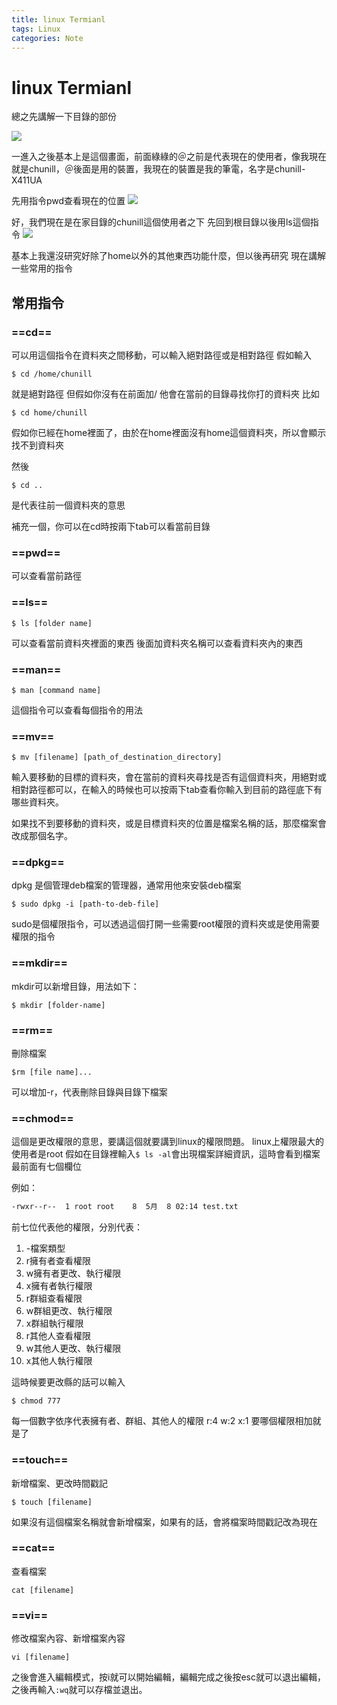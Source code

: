 ```yaml
---
title: linux Termianl
tags: Linux
categories: Note
---
```


# linux Termianl

總之先講解一下目錄的部份

![](https://i.imgur.com/ZPSMLyY.png)

一進入之後基本上是這個畫面，前面綠綠的＠之前是代表現在的使用者，像我現在就是chunill，＠後面是用的裝置，我現在的裝置是我的筆電，名字是chunill-X411UA

先用指令pwd查看現在的位置
![](https://i.imgur.com/q2Ek6fi.png)

好，我們現在是在家目錄的chunill這個使用者之下
先回到根目錄以後用ls這個指令
![](https://i.imgur.com/A0efsEc.png)

基本上我還沒研究好除了home以外的其他東西功能什麼，但以後再研究
現在講解一些常用的指令

## 常用指令

### ==cd==

可以用這個指令在資料夾之間移動，可以輸入絕對路徑或是相對路徑
假如輸入
```
$ cd /home/chunill
```

就是絕對路徑
但假如你沒有在前面加/
他會在當前的目錄尋找你打的資料夾
比如
```
$ cd home/chunill
```

假如你已經在home裡面了，由於在home裡面沒有home這個資料夾，所以會顯示找不到資料夾

然後
```
$ cd ..
```
是代表往前一個資料夾的意思

補充一個，你可以在cd時按兩下tab可以看當前目錄


### ==pwd==

可以查看當前路徑

### ==ls==

```
$ ls [folder name]
```
可以查看當前資料夾裡面的東西
後面加資料夾名稱可以查看資料夾內的東西
### ==man==
```
$ man [command name]
```

這個指令可以查看每個指令的用法

### ==mv==

```
$ mv [filename] [path_of_destination_directory]
```
輸入要移動的目標的資料夾，會在當前的資料夾尋找是否有這個資料夾，用絕對或相對路徑都可以，在輸入的時候也可以按兩下tab查看你輸入到目前的路徑底下有哪些資料夾。

如果找不到要移動的資料夾，或是目標資料夾的位置是檔案名稱的話，那麼檔案會改成那個名字。

### ==dpkg==

dpkg 是個管理deb檔案的管理器，通常用他來安裝deb檔案

```
$ sudo dpkg -i [path-to-deb-file]
```
sudo是個權限指令，可以透過這個打開一些需要root權限的資料夾或是使用需要權限的指令

### ==mkdir==

mkdir可以新增目錄，用法如下：
```
$ mkdir [folder-name]
```

### ==rm==
刪除檔案
```
$rm [file name]...
```
可以增加-r，代表刪除目錄與目錄下檔案

### ==chmod==

這個是更改權限的意思，要講這個就要講到linux的權限問題。
linux上權限最大的使用者是root
假如在目錄裡輸入`$ ls -al`會出現檔案詳細資訊，這時會看到檔案最前面有七個欄位

例如：
```bash
-rwxr--r--  1 root root    8  5月  8 02:14 test.txt
```
前七位代表他的權限，分別代表：
1. -檔案類型
2. r擁有者查看權限
3. w擁有者更改、執行權限
4. x擁有者執行權限
5. r群組查看權限
3. w群組更改、執行權限
4. x群組執行權限
5. r其他人查看權限
3. w其他人更改、執行權限
4. x其他人執行權限

這時候要更改縣的話可以輸入
```
$ chmod 777
```
每一個數字依序代表擁有者、群組、其他人的權限
r:4
w:2
x:1
要哪個權限相加就是了

### ==touch==

新增檔案、更改時間戳記
```
$ touch [filename]
```
如果沒有這個檔案名稱就會新增檔案，如果有的話，會將檔案時間戳記改為現在

### ==cat==

查看檔案
```
cat [filename]
```

### ==vi==

修改檔案內容、新增檔案內容
```
vi [filename]
```
之後會進入編輯模式，按i就可以開始編輯，編輯完成之後按esc就可以退出編輯，之後再輸入`:wq`就可以存檔並退出。






